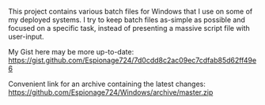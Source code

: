 This project contains various batch files for Windows that I use on some of my deployed systems. I try to keep batch files as-simple as possible and focused on a specific task, instead of presenting a massive script file with user-input.

My Gist here may be more up-to-date: https://gist.github.com/Espionage724/7d0cdd8c2ac09ec7cdfab85d62ff49e6

Convenient link for an archive containing the latest changes: https://github.com/Espionage724/Windows/archive/master.zip
